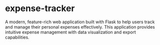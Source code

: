 # expense-tracker
A modern, feature-rich web application built with Flask to help users track and manage their personal expenses effectively. This application provides intuitive expense management with data visualization and export capabilities.
